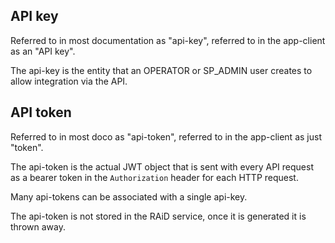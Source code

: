 
## API key 

Referred to in most documentation as "api-key", referred to in the 
app-client as an "API key".

The api-key is the entity that an OPERATOR or SP_ADMIN user creates to allow
integration via the API.

## API token

Referred to in most doco as "api-token", referred to in the app-client as just
"token".

The api-token is the actual JWT object that is sent with every API request as a
bearer token in the `Authorization` header for each HTTP request.

Many api-tokens can be associated with a single api-key. 

The api-token is not stored in the RAiD service, once it is generated it is
thrown away.


